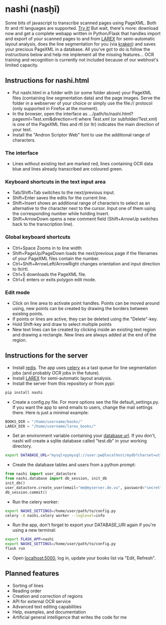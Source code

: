 # nashi (nasḫī)
Some bits of javascript to transcribe scanned pages using PageXML. Both ltr and rtl languages are supported. [Try it!](https://andbue.github.io/nashi/nashi.html?pagexml=Test.xml)
But wait, there's more: download now and get a complete webapp written in Python/Flask that handles import and export of your scanned pages to and from [LAREX](https://github.com/chreul/LAREX) for semi-automatic layout analysis, does the line segmentation for you (via [kraken](http://kraken.re/)) and saves your precious PageXML in a database. All you've got to do is follow the instructions below and help me implement all the missing features... OCR training and recognition is currently not included because of our webhost's limited capacity.

## Instructions for nashi.html
- Put nashi.html in a folder with (or some folder above) your PageXML files (containing line segmentation data) and the page images. Serve the folder in a webserver of your choice or simply use the file:// protocol (only supported in Firefox at the moment).
- In the browser, open the interface as .../path/to/nashi.html?pagexml=Test.xml&direction=rtl where Test.xml (or subfolder/Test.xml) is one of the PageXML files and rtl (or ltr) indicates the main direction of your text.
- Install the "Andron Scriptor Web" font to use the additional range of characters.

### The interface
- Lines without existing text are marked red, lines containing OCR data blue and lines already transcribed are coloured green.
### Keyboard shortcuts in the text input area
- Tab/Shift+Tab switches to the next/previous input.
- Shift+Enter saves the edits for the current line.
- Shift+Insert shows an additional range of characters to select as an alternative to the character next to the cursor. Input one of them using the corresponding number while holding Insert.
- Shift+ArrowDown opens a new comment field (Shift+ArrowUp switches back to the transcription line).
### Global keyboard shortcuts
- Ctrl+Space Zooms in to line width
- Shift+PageUp/PageDown loads the next/previous page if the filenames of your PageXML files contain the number.
- Ctrl+Shift+ArrowLeft/ArrowRight changes orientation and input direction to ltr/rtl.
- Ctrl+S downloads the PageXML file.
- Ctrl+E enters or exits polygon edit mode.
### Edit mode
- Click on line area to activate point handles. Points can be moved around using, new points can be created by drawing the borders between existing points.
- If points or lines are active, they can be deleted using the "Delete"-key.
- Hold Shift-key and draw to select multiple points
- New text lines can be created by clicking inside an existing text region and drawing a rectangle. New lines are always added at the end of the region.

## Instructions for the server
- Install [redis](https://redis.io/). The app uses [celery](http://www.celeryproject.org/) as a tast queue for line segmentation jobs (and probably OCR jobs in the future).
- Install [LAREX](https://github.com/chreul/LAREX) for semi-automatic layout analysis.
- Install the server from this repository or from pypi:
```bash
pip install nashi
```
- Create a config.py file. For more options see the file default\_settings.py. If you want the app to send emails to users, change the mail settings there. Here is just a minimal example:
```python
BOOKS_DIR = "/home/username/books/"
LAREX_DIR = "/home/username/larex_books/"

```
- Set an environment variable containing your [database url](http://docs.sqlalchemy.org/en/latest/core/engines.html#database-urls). If you don't, nashi will create a sqlite database called "test.db" in your working directory.
```bash
export DATABASE_URL="mysql+pymysql://user:pw@localhost/mydb?charset=utf8"
```
- Create the database tables and users from a python prompt:
```python
from nashi import user_datastore
from nashi.database import db_session, init_db
init_db()
user_datastore.create_user(email="me@myserver.de.vu", password="secret")
db_session.commit()
```
- Run the celery worker:
```bash
export NASHI_SETTINGS=/home/user/path/to/config.py
celery -A nashi.celery worker --loglevel=info
```
- Run the app, don't forget to export your DATABASE\_URl again if you're using a new terminal:
```bash
export FLASK_APP=nashi
export NASHI_SETTINGS=/home/user/path/to/config.py
flask run
```
- Open [localhost:5000](http://localhost:5000), log in, update your books list via "Edit, Refresh".

## Planned features
- Sorting of lines
- Reading order
- Creation and correction of regions
- API for external OCR service
- Advanced text editing capabilities
- Help, examples, and documentation
- Artificial general intelligence that writes the code for me
